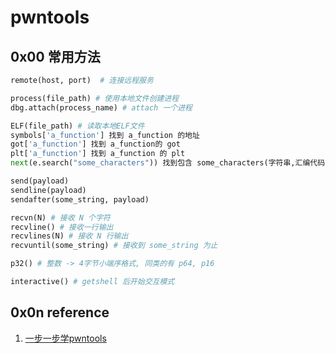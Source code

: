 # pwntools

## 0x00 常用方法

```python
remote(host, port)  # 连接远程服务

process(file_path) # 使用本地文件创建进程
dbg.attach(process_name) # attach 一个进程

ELF(file_path) # 读取本地ELF文件
symbols['a_function'] 找到 a_function 的地址
got['a_function'] 找到 a_function的 got
plt['a_function'] 找到 a_function 的 plt
next(e.search("some_characters")) 找到包含 some_characters(字符串,汇编代码或者某个数值)的地址.

send(payload)
sendline(payload)
sendafter(some_string, payload)

recvn(N) # 接收 N 个字符
recvline() # 接收一行输出
recvlines(N) # 接收 N 行输出
recvuntil(some_string) # 接收到 some_string 为止

p32() # 整数 -> 4字节小端序格式, 同类的有 p64, p16

interactive() # getshell 后开始交互模式
```


## 0x0n reference

1. [一步一步学pwntools](https://bbs.pediy.com/thread-247217.htm)